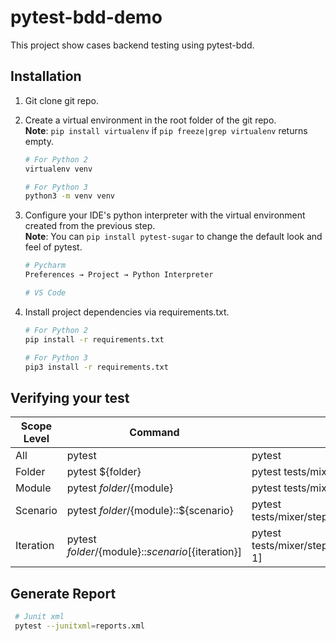 # pytest-bdd-demo
This project show cases backend testing using pytest-bdd.

## Installation
1. Git clone git repo.

2. Create a virtual environment in the root folder of the git repo.<br/>
**Note**: ```pip install virtualenv``` if ```pip freeze|grep virtualenv``` returns empty.
    ```sh
    # For Python 2
    virtualenv venv
   
    # For Python 3
    python3 -m venv venv
    ```
3. Configure your IDE's python interpreter with the virtual environment created from the previous step.<br/>
**Note**: You can ```pip install pytest-sugar``` to change the default look and feel of pytest.  
   ```sh
   # Pycharm
   Preferences → Project → Python Interpreter
   
   # VS Code
   ```
5. Install project dependencies via requirements.txt.
    ```sh
    # For Python 2
    pip install -r requirements.txt
   
    # For Python 3
    pip3 install -r requirements.txt
    ```
## Verifying your test
| Scope Level | Command                                               | Example                                                      |
|-------------|-------------------------------------------------------|--------------------------------------------------------------|
| All         | pytest                                                | pytest                                                       |
| Folder      | pytest ${folder}                                      | pytest tests/mixer/step_defs/                                |
| Module      | pytest ${folder}/${module}                            | pytest tests/mixer/step_defs/test_ab_testing.py             |
| Scenario    | pytest ${folder}/${module}::${scenario}               | pytest tests/mixer/step_defs/test_ab_testing.py::test_1     |
| Iteration   | pytest ${folder}/${module}::${scenario}[${iteration}] | pytest tests/mixer/step_defs/test_ab_testing.py::test_1[i-1]|

## Generate Report
   ```sh
    # Junit xml
    pytest --junitxml=reports.xml
   ```
